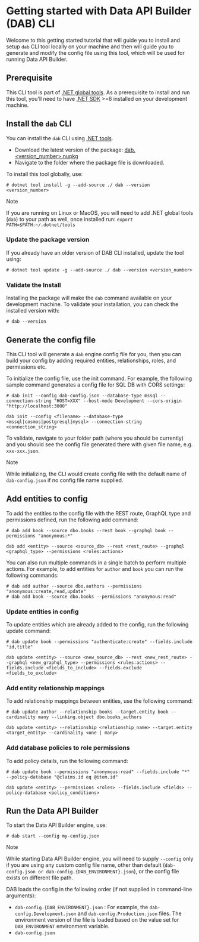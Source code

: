 # Getting started with Data API Builder (DAB) CLI

Welcome to this getting started tutorial that will guide you to install and setup `dab` CLI tool locally on your machine and then will guide you to generate and modify the config file using this tool, which will be used for running Data API Builder.

## Prerequisite

This CLI tool is part of [.NET global tools](https://www.nuget.org/packages?packagetype=dotnettool). As a prerequisite to install and run this tool, you'll need to have [.NET SDK](https://dotnet.microsoft.com/en-us/download) >=6 installed on your development machine.

## Install the `dab` CLI

You can install the `dab` CLI using [.NET tools](https://docs.microsoft.com/en-us/dotnet/core/tools/global-tools).

- Download the latest version of the package: [dab.<version_number>.nupkg](https://msdata.visualstudio.com/CosmosDB/_artifacts/feed/DataApiBuilder)
- Navigate to the folder where the package file is downloaded.

To install this tool globally, use:

```dotnetcli
# dotnet tool install -g --add-source ./ dab --version <version_number>
```

> [!NOTE]
> If you are running on Linux or MacOS, you will need to add .NET global tools (`dab`) to your path as well, once installed run:
> `export PATH=$PATH:~/.dotnet/tools`

### Update the package version

If you already have an older version of DAB CLI installed, update the tool using:

```dotnetcli
# dotnet tool update -g --add-source ./ dab --version <version_number>
```

### Validate the Install

Installing the package will make the `dab` command available on your development machine. To validate your installation, you can check the installed version with:

```dotnetcli
# dab --version
```

## Generate the config file

This CLI tool will generate a `dab` engine config file for you, then you can build your config by adding required entities, relationships, roles, and permissions etc.

To initialize the config file, use the init command. For example, the following sample command
generates a config file for SQL DB with CORS settings:

```dotnetcli
# dab init --config dab-config.json --database-type mssql --connection-string "HOST=XXX" --host-mode Development --cors-origin "http://localhost:3000"

dab init --config <filename> --database-type <mssql|cosmos|postgresql|mysql> --connection-string <connection_string>
```

To validate, navigate to your folder path (where you should be currently) and you should see the config file generated there with given file name, e.g. `xxx-xxx.json`.

> [!NOTE]
> While initializing, the CLI would create config file with the default name of `dab-config.json` if no config file name supplied.

## Add entities to config

To add the entities to the config file with the REST route, GraphQL type and permissions defined, run the following add command:
```dotnetcli
# dab add book --source dbo.books --rest book --graphql book --permissions "anonymous:*"

dab add <entity> --source <source_db> --rest <rest_route> --graphql <graphql_type> --permissions <roles:actions>
```

You can also run multiple commands in a single batch to perform multiple actions. For example, to add entities for `author` and `book` you can run the following commands:

```dotnetcli
# dab add author --source dbo.authors --permissions "anonymous:create,read,update"
# dab add book --source dbo.books --permissions "anonymous:read"
```

### Update entities in config

To update entities which are already added to the config, run the following update command:

```dotnetcli
# dab update book --permissions "authenticate:create" --fields.include "id,title"

dab update <entity> --source <new_source_db> --rest <new_rest_route> --graphql <new_graphql_type> --permissions <rules:actions> --fields.include <fields_to_include> --fields.exclude <fields_to_exclude>
```

### Add entity relationship mappings

To add relationship mappings between entities, use the following command:

```dotnetcli
# dab update author --relationship books --target.entity book --cardinality many --linking.object dbo.books_authors

dab update <entity> --relationship <relationship_name> --target.entity <target_entity> --cardinality <one | many>
```

### Add database policies to role permissions

To add policy details, run the following command:

```dotnetcli
# dab update book --permissions "anonymous:read" --fields.include "*" --policy-database "@claims.id eq @item.id"

dab update <entity> --permissions <roles> --fields.include <fields> --policy-database <policy_conditions>
```

## Run the Data API Builder

To start the Data API Builder engine, use:

```dotnetcli
# dab start --config my-config.json
```

> [!NOTE]
> While starting Data API Builder engine, you will need to supply `--config` only if you are using any custom config file name, other than default (`dab-config.json or dab-config.{DAB_ENVIRONMENT}.json`), or the config file exists on different file path.
>
> DAB loads the config in the following order (if not supplied in command-line arguments):
> - `dab-config.{DAB_ENVIRONMENT}.json` : For example, the `dab-config.Development.json` and `dab-config.Production.json` files. The environment version of the file is loaded based on the value set for `DAB_ENVIRONMENT` environment variable.
> - `dab-config.json`
